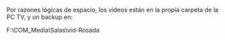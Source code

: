 Por razones lógicas de espacio, los videos están en la propia carpeta de la PC TV, y un backup en:

F:\COM_Media\Salas\vid-Rosada